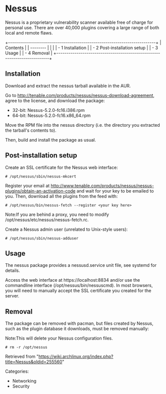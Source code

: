 Nessus
======

Nessus is a proprietary vulnerability scanner available free of charge
for personal use. There are over 40,000 plugins covering a large range
of both local and remote flaws.

+--------------------------------------------------------------------------+
| Contents                                                                 |
| --------                                                                 |
|                                                                          |
| -   1 Installation                                                       |
| -   2 Post-installation setup                                            |
| -   3 Usage                                                              |
| -   4 Removal                                                            |
+--------------------------------------------------------------------------+

Installation
------------

Download and extract the nessus tarball available in the AUR.

Go to http://tenable.com/products/nessus/nessus-download-agreement,
agree to the license, and download the package:

-   32-bit: Nessus-5.2.0-fc16.i386.rpm
-   64-bit: Nessus-5.2.0-fc16.x86_64.rpm

Move the RPM file into the nessus directory (i.e. the directory you
extracted the tarball's contents to).

Then, build and install the package as usual.

Post-installation setup
-----------------------

Create an SSL certificate for the Nessus web interface:

    # /opt/nessus/sbin/nessus-mkcert

Register your email at
http://www.tenable.com/products/nessus/nessus-plugins/obtain-an-activation-code
and wait for your key to be emailed to you. Then, download all the
plugins from the feed with:

    # /opt/nessus/bin/nessus-fetch --register <your key here>

Note:If you are behind a proxy, you need to modify
/opt/nessus/etc/nessus/nessus-fetch.rc.

Create a Nessus admin user (unrelated to Unix-style users):

    # /opt/nessus/sbin/nessus-adduser

Usage
-----

The nessus package provides a nessusd.service unit file, see systemd for
details.

Access the web interface at https://localhost:8834 and/or use the
commandline interface (/opt/nessus/bin/nessuscmd). In most browsers, you
will need to manually accept the SSL certificate you created for the
server.

Removal
-------

The package can be removed with pacman, but files created by Nessus,
such as the plugin database it downloads, must be removed manually:

Note:This will delete your Nessus configuration files.

    # rm -r /opt/nessus

Retrieved from
"https://wiki.archlinux.org/index.php?title=Nessus&oldid=255560"

Categories:

-   Networking
-   Security

